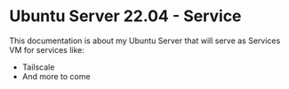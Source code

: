 # Ubuntu Server 22.04 - Service

This documentation is about my Ubuntu Server that will serve as Services VM for services like:
- Tailscale
- And more to come